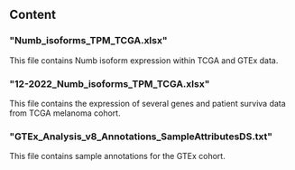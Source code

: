 ## Content
### "Numb_isoforms_TPM_TCGA.xlsx"
This file contains Numb isoform expression within TCGA and GTEx data.
### "12-2022_Numb_isoforms_TPM_TCGA.xlsx"
This file contains the expression of several genes and patient surviva data from TCGA melanoma cohort.
### "GTEx_Analysis_v8_Annotations_SampleAttributesDS.txt"
This file contains sample annotations for the GTEx cohort.
